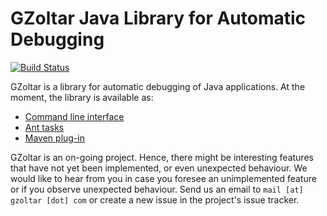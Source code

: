 # GZoltar Java Library for Automatic Debugging

[![Build Status](https://travis-ci.org/GZoltar/gzoltar.svg?branch=master)](https://travis-ci.org/GZoltar/gzoltar)

GZoltar is a library for automatic debugging of Java applications. At the
moment, the library is available as:

* [Command line interface](com.gzoltar.cli)
* [Ant tasks](com.gzoltar.ant)
* [Maven plug-in](com.gzoltar.maven)

GZoltar is an on-going project. Hence, there might be interesting features that
have not yet been implemented, or even unexpected behaviour. We would like to
hear from you in case you foresee an unimplemented feature or if you observe
unexpected behaviour. Send us an email to `mail [at] gzoltar [dot] com` or
create a new issue in the project's issue tracker.
